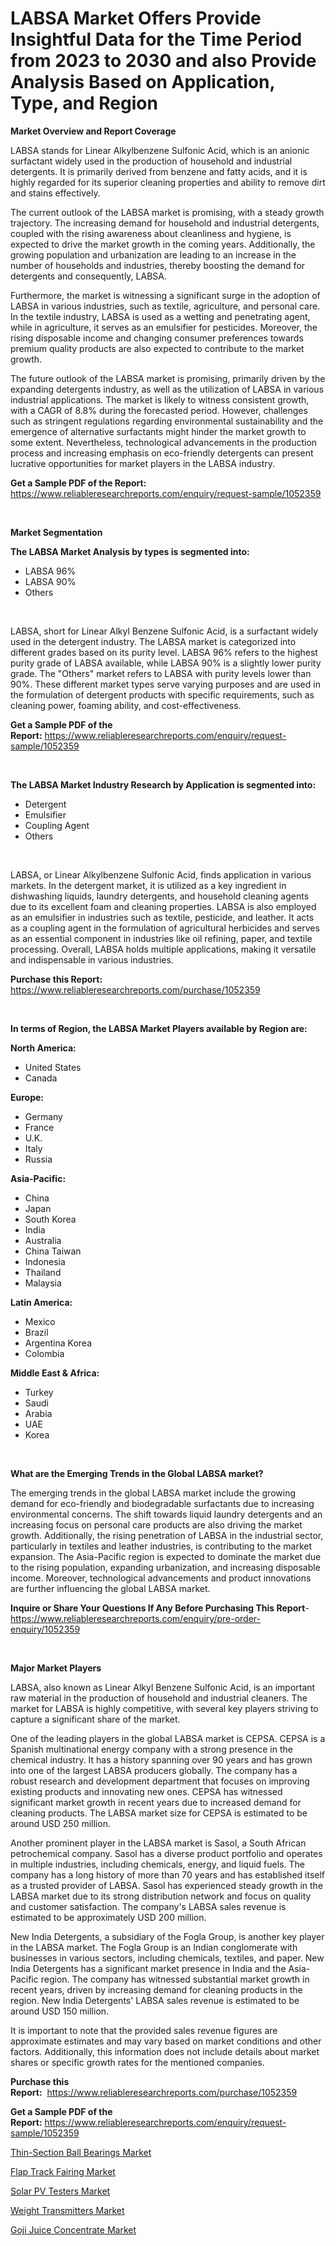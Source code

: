 <p><h1>LABSA Market Offers Provide Insightful Data for the Time Period from 2023 to 2030 and also Provide Analysis Based on Application, Type, and Region</h1></p><p><strong>Market Overview and Report Coverage</strong></p>
<p><p>LABSA stands for Linear Alkylbenzene Sulfonic Acid, which is an anionic surfactant widely used in the production of household and industrial detergents. It is primarily derived from benzene and fatty acids, and it is highly regarded for its superior cleaning properties and ability to remove dirt and stains effectively.</p><p>The current outlook of the LABSA market is promising, with a steady growth trajectory. The increasing demand for household and industrial detergents, coupled with the rising awareness about cleanliness and hygiene, is expected to drive the market growth in the coming years. Additionally, the growing population and urbanization are leading to an increase in the number of households and industries, thereby boosting the demand for detergents and consequently, LABSA.</p><p>Furthermore, the market is witnessing a significant surge in the adoption of LABSA in various industries, such as textile, agriculture, and personal care. In the textile industry, LABSA is used as a wetting and penetrating agent, while in agriculture, it serves as an emulsifier for pesticides. Moreover, the rising disposable income and changing consumer preferences towards premium quality products are also expected to contribute to the market growth.</p><p>The future outlook of the LABSA market is promising, primarily driven by the expanding detergents industry, as well as the utilization of LABSA in various industrial applications. The market is likely to witness consistent growth, with a CAGR of 8.8% during the forecasted period. However, challenges such as stringent regulations regarding environmental sustainability and the emergence of alternative surfactants might hinder the market growth to some extent. Nevertheless, technological advancements in the production process and increasing emphasis on eco-friendly detergents can present lucrative opportunities for market players in the LABSA industry.</p></p>
<p><strong>Get a Sample PDF of the Report:</strong> <a href="https://www.reliableresearchreports.com/enquiry/request-sample/1052359">https://www.reliableresearchreports.com/enquiry/request-sample/1052359</a></p>
<p>&nbsp;</p>
<p><strong>Market Segmentation</strong></p>
<p><strong>The LABSA Market Analysis by types is segmented into:</strong></p>
<p><ul><li>LABSA 96%</li><li>LABSA 90%</li><li>Others</li></ul></p>
<p>&nbsp;</p>
<p><p>LABSA, short for Linear Alkyl Benzene Sulfonic Acid, is a surfactant widely used in the detergent industry. The LABSA market is categorized into different grades based on its purity level. LABSA 96% refers to the highest purity grade of LABSA available, while LABSA 90% is a slightly lower purity grade. The "Others" market refers to LABSA with purity levels lower than 90%. These different market types serve varying purposes and are used in the formulation of detergent products with specific requirements, such as cleaning power, foaming ability, and cost-effectiveness.</p></p>
<p><strong>Get a Sample PDF of the Report:</strong>&nbsp;<a href="https://www.reliableresearchreports.com/enquiry/request-sample/1052359">https://www.reliableresearchreports.com/enquiry/request-sample/1052359</a></p>
<p>&nbsp;</p>
<p><strong>The LABSA Market Industry Research by Application is segmented into:</strong></p>
<p><ul><li>Detergent</li><li>Emulsifier</li><li>Coupling Agent</li><li>Others</li></ul></p>
<p>&nbsp;</p>
<p><p>LABSA, or Linear Alkylbenzene Sulfonic Acid, finds application in various markets. In the detergent market, it is utilized as a key ingredient in dishwashing liquids, laundry detergents, and household cleaning agents due to its excellent foam and cleaning properties. LABSA is also employed as an emulsifier in industries such as textile, pesticide, and leather. It acts as a coupling agent in the formulation of agricultural herbicides and serves as an essential component in industries like oil refining, paper, and textile processing. Overall, LABSA holds multiple applications, making it versatile and indispensable in various industries.</p></p>
<p><strong>Purchase this Report:</strong>&nbsp; <a href="https://www.reliableresearchreports.com/purchase/1052359">https://www.reliableresearchreports.com/purchase/1052359</a></p>
<p>&nbsp;</p>
<p><strong>In terms of Region, the LABSA Market Players available by Region are:</strong></p>
<p>
    <p> <strong> North America: </strong>
        <ul>
            <li>United States</li>
            <li>Canada</li>
        </ul>
        </p> 
    <p> <strong> Europe: </strong>
        <ul>
            <li>Germany</li>
            <li>France</li>
            <li>U.K.</li>
            <li>Italy</li>
            <li>Russia</li>
        </ul>
        </p> 
    <p> <strong> Asia-Pacific: </strong>
        <ul>
            <li>China</li>
            <li>Japan</li>
            <li>South Korea</li>
            <li>India</li>
            <li>Australia</li>
            <li>China Taiwan</li>
            <li>Indonesia</li>
            <li>Thailand</li>
            <li>Malaysia</li>
        </ul>
        </p> 
    <p> <strong> Latin America: </strong>
        <ul>
            <li>Mexico</li>
            <li>Brazil</li>
            <li>Argentina Korea</li>
            <li>Colombia</li>
        </ul>
        </p> 
    <p> <strong> Middle East & Africa: </strong>
        <ul>
            <li>Turkey</li>
            <li>Saudi</li>
            <li>Arabia</li>
            <li>UAE</li>
            <li>Korea</li>
        </ul>
    </p>
    </p>
<p>&nbsp;</p>
<p><strong>What are the Emerging Trends in the Global LABSA market?</strong></p>
<p><p>The emerging trends in the global LABSA market include the growing demand for eco-friendly and biodegradable surfactants due to increasing environmental concerns. The shift towards liquid laundry detergents and an increasing focus on personal care products are also driving the market growth. Additionally, the rising penetration of LABSA in the industrial sector, particularly in textiles and leather industries, is contributing to the market expansion. The Asia-Pacific region is expected to dominate the market due to the rising population, expanding urbanization, and increasing disposable income. Moreover, technological advancements and product innovations are further influencing the global LABSA market.</p></p>
<p><strong>Inquire or Share Your Questions If Any Before Purchasing This Report</strong>- <a href="https://www.reliableresearchreports.com/enquiry/pre-order-enquiry/1052359">https://www.reliableresearchreports.com/enquiry/pre-order-enquiry/1052359</a></p>
<p>&nbsp;</p>
<p><strong>Major Market Players</strong></p>
<p><p>LABSA, also known as Linear Alkyl Benzene Sulfonic Acid, is an important raw material in the production of household and industrial cleaners. The market for LABSA is highly competitive, with several key players striving to capture a significant share of the market.</p><p>One of the leading players in the global LABSA market is CEPSA. CEPSA is a Spanish multinational energy company with a strong presence in the chemical industry. It has a history spanning over 90 years and has grown into one of the largest LABSA producers globally. The company has a robust research and development department that focuses on improving existing products and innovating new ones. CEPSA has witnessed significant market growth in recent years due to increased demand for cleaning products. The LABSA market size for CEPSA is estimated to be around USD 250 million.</p><p>Another prominent player in the LABSA market is Sasol, a South African petrochemical company. Sasol has a diverse product portfolio and operates in multiple industries, including chemicals, energy, and liquid fuels. The company has a long history of more than 70 years and has established itself as a trusted provider of LABSA. Sasol has experienced steady growth in the LABSA market due to its strong distribution network and focus on quality and customer satisfaction. The company's LABSA sales revenue is estimated to be approximately USD 200 million.</p><p>New India Detergents, a subsidiary of the Fogla Group, is another key player in the LABSA market. The Fogla Group is an Indian conglomerate with businesses in various sectors, including chemicals, textiles, and paper. New India Detergents has a significant market presence in India and the Asia-Pacific region. The company has witnessed substantial market growth in recent years, driven by increasing demand for cleaning products in the region. New India Detergents' LABSA sales revenue is estimated to be around USD 150 million.</p><p>It is important to note that the provided sales revenue figures are approximate estimates and may vary based on market conditions and other factors. Additionally, this information does not include details about market shares or specific growth rates for the mentioned companies.</p></p>
<p><strong>Purchase this Report:</strong>&nbsp;&nbsp;<a href="https://www.reliableresearchreports.com/purchase/1052359">https://www.reliableresearchreports.com/purchase/1052359</a></p>
<p></p>
<p><strong>Get a Sample PDF of the Report:</strong>&nbsp;<a href="https://www.reliableresearchreports.com/enquiry/request-sample/1052359">https://www.reliableresearchreports.com/enquiry/request-sample/1052359</a></p>
<p><p><a href="https://medium.com/@malcomw102036/thin-section-ball-bearings-market-furnishes-information-on-market-share-market-trends-and-market-5790ab4d9843">Thin-Section Ball Bearings Market</a></p><p><a href="https://medium.com/@peterm12562/flap-track-fairing-market-trends-and-market-analysis-forecasted-for-period-2023-2030-d1dedf5fc37f">Flap Track Fairing Market</a></p><p><a href="https://medium.com/@scanw41036/solar-pv-testers-market-size-and-market-trends-complete-industry-overview-2023-to-2030-8821102759f4">Solar PV Testers Market</a></p><p><a href="https://medium.com/@chazmonahan2023/weight-transmitters-market-size-cagr-trends-2024-2030-324cb3a73246">Weight Transmitters Market</a></p><p><a href="https://medium.com/@drakecorwin2023/goji-juice-concentrate-market-insights-into-market-cagr-market-trends-and-growth-strategies-c5f93eb1ec89">Goji Juice Concentrate Market</a></p></p>